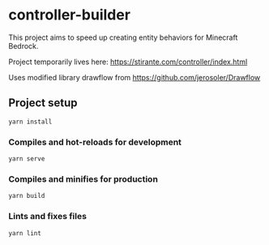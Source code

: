 # controller-builder

This project aims to speed up creating entity behaviors for Minecraft Bedrock.

Project temporarily lives here: https://stirante.com/controller/index.html

Uses modified library drawflow from https://github.com/jerosoler/Drawflow

## Project setup
```
yarn install
```

### Compiles and hot-reloads for development
```
yarn serve
```

### Compiles and minifies for production
```
yarn build
```

### Lints and fixes files
```
yarn lint
```